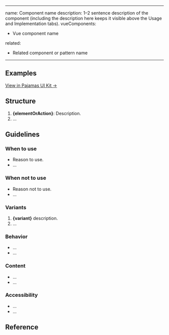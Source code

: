 <!--
  GENERAL NOTES:
  - Use simple language and be concise.
  - Use singular instead of plural when referencing a component.
  - Use singular instead of plural when referencing a user.
  - Remove all comments and extra space from a new document after content is added.
  - Static visuals can be added to support a concept, but try to keep them
    as simplified as possible. Examples can be viewed in Figma at
    https://www.figma.com/file/2XRq1MnIG69iti76Mh9HpJ/Pajamas-visual-examples?node-id=39%3A0.
  - If content isn't available for a required section, add a todo for
    future completion.
-->
---
name: Component name
description: 1–2 sentence description of the component (including the description here keeps it visible above the Usage and Implementation tabs).
vueComponents:
  - Vue component name
<!--
  `vueComponents` is used to pull the component from Storybook in order to generate the Implementation tab. Removing this will remove the Implementation tab for the component. List in alphabetical order.

  EXAMPLE:
  vueComponents:
    - GlAlert
-->
related:
  - Related component or pattern name
<!--
  RELATED PATTERNS generates a list of links under a "Related" heading at the bottom of the rendered page. A related pattern should be similar in usage/type of pattern, or if the component is also part of another component. For example, a tooltip and a popover are similar constructs used for different purposes, or a button is its own component, but also present in a modal. Remove this section if there are no related patterns. List in order of most to least related. 

  EXAMPLE:
  related:
    - /layout/grid (link to pages that are not components using '/directory/pattern-name')
    - badge
-->
---

## Examples
<!-- 
  LIVE CODED EXAMPLES are included here.

  EXAMPLE:
  [[Example:alert-variants]]
-->

[View in Pajamas UI Kit →](link-to-page-or-frame)
<!--
  Update the design specifications link above to the component in the Pajamas UI Kit. In most cases this will be a link the component’s “Variants” frame. You can find this link by clicking on the “Variants” frame and then copying the link from the “Share” option. Follow the “Figma component” issue template in Pajamas to create the component.
-->

## Structure
<!--
  Include a simplified visual of the component with the sections and parts numbered to match the text reference below. Examples can be viewed in Figma at https://www.figma.com/file/2XRq1MnIG69iti76Mh9HpJ/Pajamas-visual-examples?node-id=39%3A0. Request access if needed to create a new visual. An ordered list should match the numbering in the visual. The element or action name should be the first item and use **bold** formatting. Use the figure element to add the visual, like the below example:

  <figure class="figure" role="figure" aria-label="Button structure">
    <img class="figure-img" src="/img/button-structure.svg" alt="Numbered diagram of a button structure" role="img" />
  </figure>

  EXAMPLE:
  1. **Icon**: Supports the variant meaning.
-->

1. **{elementOrAction}**: Description.
1. …

## Guidelines
<!--
  The Guidelines section contains the bulk of the page content. Sections are in the same order for every component and there's room where variable sections can be added.
-->

### When to use
<!--
  Include item(s) in a bulleted list that clarify when to use this component. Be direct and try not to reference specific parts of GitLab to keep these guides evergreen and applicable to any GitLab property.

  EXAMPLE:
  - Advise the user that they should be aware of, or address something related to their current context.
-->

- Reason to use.
- …

### When not to use
<!--
  Include item(s) in a bulleted list that clarify when NOT to use this component. Be direct and try not to reference specific parts of GitLab to keep these guides evergreen and applicable to any GitLab property.

  Here is a good place to reference an alternate component if it fits the use case better.

  EXAMPLE:
  - If you need to deliver an instance level message from an admin to all users, use a [broadcast message](/components/broadcast-message) instead.
-->

- Reason not to use.
- …

### Variants
<!--
  If the component has no variants, change this heading to "Appearance."

  EXAMPLES:
  - **Danger**: Advise the user that their attention is needed to address or be aware of a critical issue that relates to the current context. The variant name should be the first item and use **bold** formatting.

  -or-

  ### Appearance

  Background color is chosen by the admin from a set of swatches when creating the broadcast message.
-->

1. **{variant}** description.
1. …

<!-- Begin variable content -->

<!--
  VARIABLE SECTIONS that relate to the component's visual appearance can be placed here. For example, sizes and states.

  ### Heading

  - …
  - …
-->

<!-- End variable content -->

### Behavior
<!--
  Bulleted list of items that describe the component behavior.

  EXAMPLE:
  - Permanently dismissible only when the alert relates to a user’s individual instance and wasn’t triggered by a system condition.
-->

- …
- …

### Content
<!--
  Bulleted list of items that describe the content within the component. Use a subheading when multiple bullet points relate to one item.

  EXAMPLES:
  - All copy within an alert should be short, actionable, and use clear language.

  -or-

  #### Title
  - Be brief and keep it to a single line by utilizing a sentence fragment.
  - Avoid using punctuation such as periods, commas, or semicolons.
-->

- …
- …

<!-- Begin variable content -->

<!--
  VARIABLE SECTIONS that are unique to this component can be placed here. For example, alignment and combinations.

  ### Heading

  - …
  - …
-->

<!-- End variable content -->

### Accessibility
<!--
  Bulleted list of items that describe the accessibility considerations within the component.

  EXAMPLE:
  - An alert should receive focus and use `aria-live` to announce its presence and allow a user to interact with it immediately.
-->

- …
- …

## Reference
<!--
  An optional section for anecdotal comments on key decisions related to the component. This can also include notes about deprecated variants. Reference links should go to publicly available GitLab resources, like an issue, or the Docs site.
-->

<!--
  The list of related components and meta information is automatically added from the frontmatter.
-->
